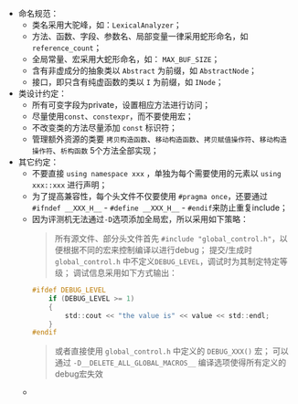 
* 命名规范：
  * 类名采用大驼峰，如：`LexicalAnalyzer`；
  * 方法、函数、字段、参数名、局部变量一律采用蛇形命名，如 `reference_count`；
  * 全局常量、宏采用大蛇形命名，如： `MAX_BUF_SIZE`；
  * 含有非虚成分的抽象类以 `Abstract` 为前缀，如 `AbstractNode`；
  * 接口，即只含有纯虚函数的类以 `I` 为前缀，如 `INode`；
* 类设计约定：
  * 所有可变字段为private，设置相应方法进行访问；
  * 尽量使用`const`、`constexpr`，而不要使用宏；
  * 不改变类的方法尽量添加 `const` 标识符；
  * 管理额外资源的类要 `拷贝构造函数`、`移动构造函数`、`拷贝赋值操作符`、`移动构造操作符`、`析构函数` 5个方法全部实现；
* 其它约定：
  * 不要直接 `using namespace xxx` ，单独为每个需要使用的元素以 `using xxx::xxx` 进行声明； 
  * 为了提高兼容性，每个头文件不仅要使用 `#pragma once`，还要通过 `#ifndef __XXX_H__` - `#define __XXX_H__` - `#endif`来防止重复include；
  * 因为评测机无法通过`-D`选项添加全局宏，所以采用如下策略：
    > 所有源文件、部分头文件首先 `#include "global_control.h"`，以便根据不同的宏来控制编译以进行debug；
    > 提交/生成时 `global_control.h` 中不定义`DEBUG_LEVEL`，调试时为其制定特定等级；
    > 调试信息采用如下方式输出：
    ```C
    #ifdef DEBUG_LEVEL
        if (DEBUG_LEVEL >= 1)
        {
            std::cout << "the value is" << value << std::endl;
        }
    #endif
    ```
    > 或者直接使用 `global_control.h` 中定义的 `DEBUG_XXX()` 宏；
    > 可以通过 `-D__DELETE_ALL_GLOBAL_MACROS__` 编译选项使得所有定义的debug宏失效
  * 
